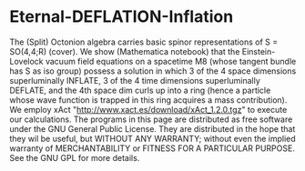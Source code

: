 # Eternal-DEFLATION-Inflation
The (Split) Octonion algebra carries basic spinor representations of S = SO(4,4;R) (cover). We show (Mathematica notebook) that the Einstein-Lovelock vacuum field equations on a spacetime M8 (whose tangent bundle has S as iso group) possess a solution in which 3 of the 4 space dimensions superluminally INFLATE, 3 of the 4 time dimensions superluminally DEFLATE, and the 4th space dim curls up into a ring (hence a particle whose wave function is trapped in this ring acquires a mass contribution). We employ xAct "http://www.xact.es/download/xAct_1.2.0.tgz" to execute our calculations.  The programs in this page are distributed as free software under the GNU General Public License. They are distributed in the hope that they wil be useful, but WITHOUT ANY WARRANTY; without even the implied warranty of MERCHANTABILITY or FITNESS FOR A PARTICULAR PURPOSE. See the GNU GPL for more details.
